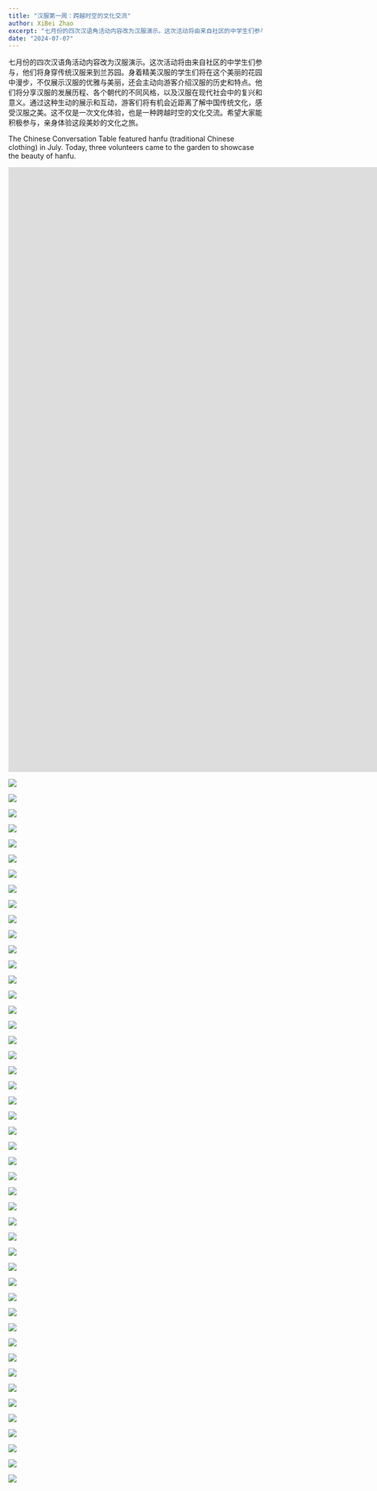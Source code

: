 ```yaml
---
title: "汉服第一周：跨越时空的文化交流"
author: XiBei Zhao
excerpt: "七月份的四次汉语角活动内容改为汉服演示。这次活动将由来自社区的中学生们参与，他们将身穿传统汉服来到兰苏园。身着精美汉服的学生们将在这个美丽的花园中漫步，不仅展示汉服的优雅与美丽，还会主动向游客介绍汉服的历史和特点。他们将分享汉服的发展历程、各个朝代的不同风格，以及汉服在现代社会中的复兴和意义。通过这种生动的展示和互动，游客们将有机会近距离了解中国传统文化，感受汉服之美。这不仅是一次文化体验，也是一种跨越时空的文化交流。希望大家能积极参与，亲身体验这段美妙的文化之旅。"
date: "2024-07-07"
---
```


七月份的四次汉语角活动内容改为汉服演示。这次活动将由来自社区的中学生们参与，他们将身穿传统汉服来到兰苏园。身着精美汉服的学生们将在这个美丽的花园中漫步，不仅展示汉服的优雅与美丽，还会主动向游客介绍汉服的历史和特点。他们将分享汉服的发展历程、各个朝代的不同风格，以及汉服在现代社会中的复兴和意义。通过这种生动的展示和互动，游客们将有机会近距离了解中国传统文化，感受汉服之美。这不仅是一次文化体验，也是一种跨越时空的文化交流。希望大家能积极参与，亲身体验这段美妙的文化之旅。

The Chinese Conversation Table featured hanfu (traditional Chinese clothing) in July. Today, three volunteers came to the garden to showcase the beauty of hanfu.

<iframe width="2135" height="1200" src="https://www.youtube.com/embed/R3EwAN2hVAA" title="Dress Hanfu at Lan Su Chinese Garden" frameborder="0" allow="accelerometer; autoplay; clipboard-write; encrypted-media; gyroscope; picture-in-picture; web-share" referrerpolicy="strict-origin-when-cross-origin" allowfullscreen></iframe>
<br>

![](https://res.cloudinary.com/dhngj18do/image/upload/f_auto,q_auto/v1/images/450223320_466161036048984_7414710803778265862_n)

![](https://res.cloudinary.com/dhngj18do/image/upload/f_auto,q_auto/v1/images/450309699_466161059382315_69305943547411438_n)

![](https://res.cloudinary.com/dhngj18do/image/upload/f_auto,q_auto/v1/images/450195936_466161092715645_3398800718210239194_n)

![](https://res.cloudinary.com/dhngj18do/image/upload/f_auto,q_auto/v1/images/450474919_466161232715631_405852251079873183_n)

![](https://res.cloudinary.com/dhngj18do/image/upload/f_auto,q_auto/v1/images/450151510_466161276048960_3560846395720353632_n)

![](https://res.cloudinary.com/dhngj18do/image/upload/f_auto,q_auto/v1/images/450354724_466161336048954_6459739331393876467_n)

![](https://res.cloudinary.com/dhngj18do/image/upload/f_auto,q_auto/v1/images/450162822_466161162715638_5651634027182236430_n)

![](https://res.cloudinary.com/dhngj18do/image/upload/f_auto,q_auto/v1/images/450224417_466161146048973_3078996338842675521_n)

![](https://res.cloudinary.com/dhngj18do/image/upload/f_auto,q_auto/v1/images/450223876_466161116048976_873376161919982117_n)

![](https://res.cloudinary.com/dhngj18do/image/upload/f_auto,q_auto/v1/images/450417883_466161436048944_8751345687868432430_n)

![](https://res.cloudinary.com/dhngj18do/image/upload/f_auto,q_auto/v1/images/449842819_466161356048952_622792516636023329_n)

![](https://res.cloudinary.com/dhngj18do/image/upload/f_auto,q_auto/v1/images/449842582_466161379382283_8846094887473457682_n)

![](https://res.cloudinary.com/dhngj18do/image/upload/f_auto,q_auto/v1/images/449839208_466161469382274_4661432711627939595_n)

![](https://res.cloudinary.com/dhngj18do/image/upload/f_auto,q_auto/v1/images/449850336_466161589382262_8107549369982619772_n)

![](https://res.cloudinary.com/dhngj18do/image/upload/f_auto,q_auto/v1/images/450308236_466161492715605_3362281213047122637_n)

![](https://res.cloudinary.com/dhngj18do/image/upload/f_auto,q_auto/v1/images/450300961_466161689382252_3102505018394310867_n)

![](https://res.cloudinary.com/dhngj18do/image/upload/f_auto,q_auto/v1/images/450427573_466161706048917_4081338795276411369_n)

![](https://res.cloudinary.com/dhngj18do/image/upload/f_auto,q_auto/v1/images/449842232_466161442715610_8162213223606290747_n)

![](https://res.cloudinary.com/dhngj18do/image/upload/f_auto,q_auto/v1/images/450507744_466161522715602_2708798468749528852_n)

![](https://res.cloudinary.com/dhngj18do/image/upload/f_auto,q_auto/v1/images/450193479_466161609382260_8503788674033043064_n)

![](https://res.cloudinary.com/dhngj18do/image/upload/f_auto,q_auto/v1/images/450299837_466161639382257_6194267839451286110_n)

![](https://res.cloudinary.com/dhngj18do/image/upload/f_auto,q_auto/v1/images/450156065_466161666048921_6374368187893145058_n)

![](https://res.cloudinary.com/dhngj18do/image/upload/f_auto,q_auto/v1/images/449840289_466161792715575_3035087106205083146_n)

![](https://res.cloudinary.com/dhngj18do/image/upload/f_auto,q_auto/v1/images/450168436_466161776048910_8170927240743088427_n)

![](https://res.cloudinary.com/dhngj18do/image/upload/f_auto,q_auto/v1/images/450289111_466161929382228_2959543645159404171_n)

![](https://res.cloudinary.com/dhngj18do/image/upload/f_auto,q_auto/v1/images/450424371_466161879382233_8764630485964969702_n)

![](https://res.cloudinary.com/dhngj18do/image/upload/f_auto,q_auto/v1/images/450206544_466161812715573_560127409430170040_n)

![](https://res.cloudinary.com/dhngj18do/image/upload/f_auto,q_auto/v1/images/450224646_466162046048883_1835379391801872803_n)

![](https://res.cloudinary.com/dhngj18do/image/upload/f_auto,q_auto/v1/images/450398446_466161969382224_450857125128402713_n)

![](https://res.cloudinary.com/dhngj18do/image/upload/f_auto,q_auto/v1/images/450168542_466162092715545_9024823480369330141_n)

![](https://res.cloudinary.com/dhngj18do/image/upload/f_auto,q_auto/v1/images/450162871_466161956048892_2949072977354755588_n)

![](https://res.cloudinary.com/dhngj18do/image/upload/f_auto,q_auto/v1/images/450308583_466162266048861_6325530894055991551_n)

![](https://res.cloudinary.com/dhngj18do/image/upload/f_auto,q_auto/v1/images/450193013_466162006048887_7014921763704915230_n)

![](https://res.cloudinary.com/dhngj18do/image/upload/f_auto,q_auto/v1/images/450205567_466162289382192_2772866728807758875_n)

![](https://res.cloudinary.com/dhngj18do/image/upload/f_auto,q_auto/v1/images/450427245_466162379382183_5669035572279679868_n)

![](https://res.cloudinary.com/dhngj18do/image/upload/f_auto,q_auto/v1/images/449844246_466162546048833_2322750000799454791_n)

![](https://res.cloudinary.com/dhngj18do/image/upload/f_auto,q_auto/v1/images/449842973_466162522715502_7236653900294618754_n)

![](https://res.cloudinary.com/dhngj18do/image/upload/f_auto,q_auto/v1/images/449842974_466162569382164_409947535523875122_n)

![](https://res.cloudinary.com/dhngj18do/image/upload/f_auto,q_auto/v1/images/450451150_466162192715535_1721477131386678345_n)

![](https://res.cloudinary.com/dhngj18do/image/upload/f_auto,q_auto/v1/images/449845367_466162636048824_3503308155324934473_n)

![](https://res.cloudinary.com/dhngj18do/image/upload/f_auto,q_auto/v1/images/450474900_466162172715537_7390711326574292260_n)

![](https://res.cloudinary.com/dhngj18do/image/upload/f_auto,q_auto/v1/images/450350581_466162239382197_7862677673277997283_n)

![](https://res.cloudinary.com/dhngj18do/image/upload/f_auto,q_auto/v1/images/450299818_466162406048847_2063201032956638059_n)

![](https://res.cloudinary.com/dhngj18do/image/upload/f_auto,q_auto/v1/images/450223171_466162432715511_3032638698647127980_n)

![](https://res.cloudinary.com/dhngj18do/image/upload/f_auto,q_auto/v1/images/450214916_466162469382174_3937323952973489828_n)

![](https://res.cloudinary.com/dhngj18do/image/upload/f_auto,q_auto/v1/images/449842191_466162662715488_3202721915502309621_n)

![](https://res.cloudinary.com/dhngj18do/image/upload/f_auto,q_auto/v1/images/449832545_466162689382152_7533151348239218987_n)
